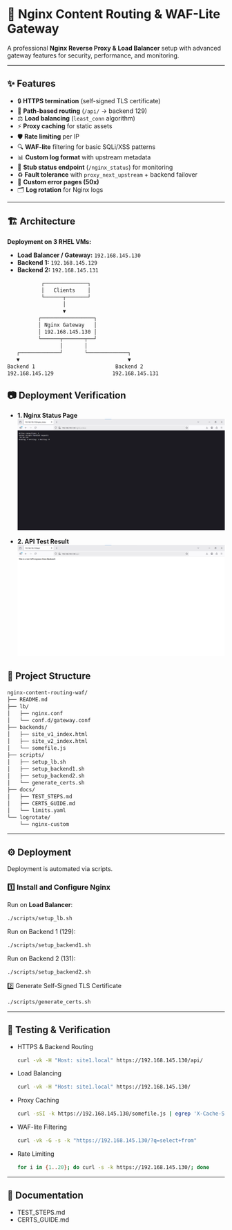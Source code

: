 # 🚀 Nginx Content Routing & WAF-Lite Gateway

A professional **Nginx Reverse Proxy & Load Balancer** setup with advanced gateway features for security, performance, and monitoring.

---

## ✨ Features
- 🔒 **HTTPS termination** (self-signed TLS certificate)  
- 🔀 **Path-based routing** (`/api/` → backend 129)  
- ⚖️ **Load balancing** (`least_conn` algorithm)  
- ⚡ **Proxy caching** for static assets  
- 🛡️ **Rate limiting** per IP  
- 🔍 **WAF-lite** filtering for basic SQLi/XSS patterns  
- 📊 **Custom log format** with upstream metadata  
- 📡 **Stub status endpoint** (`/nginx_status`) for monitoring  
- ♻️ **Fault tolerance** with `proxy_next_upstream` + backend failover  
- 🎨 **Custom error pages (50x)**  
- 🗂️ **Log rotation** for Nginx logs  

---

## 🏗️ Architecture

**Deployment on 3 RHEL VMs:**
- **Load Balancer / Gateway:** `192.168.145.130`
- **Backend 1:** `192.168.145.129`
- **Backend 2:** `192.168.145.131`

```text
           ┌──────────────┐
           │   Clients    │
           └──────┬───────┘
                  │
                  ▼
          ┌─────────────────┐
          │ Nginx Gateway   │
          │ 192.168.145.130 │
          └──────┬───────┬──┘
                 │       │
   ┌─────────────┘       └─────────────┐
   ▼                                   ▼
Backend 1                          Backend 2
192.168.145.129                   192.168.145.131

```
## 📷 Deployment Verification
- **1. Nginx Status Page**
![](lb/images/nginx-status.png)

- **2. API Test Result**
![](lb/images/api-test.png)

 
## 📂 Project Structure

```text
nginx-content-routing-waf/
├── README.md
├── lb/
│   ├── nginx.conf
│   └── conf.d/gateway.conf
├── backends/
│   ├── site_v1_index.html
│   ├── site_v2_index.html
│   └── somefile.js
├── scripts/
│   ├── setup_lb.sh
│   ├── setup_backend1.sh
│   ├── setup_backend2.sh
│   └── generate_certs.sh
├── docs/
│   ├── TEST_STEPS.md
│   ├── CERTS_GUIDE.md
│   └── limits.yaml
└── logrotate/
    └── nginx-custom

```

---

## ⚙️ Deployment

Deployment is automated via scripts.

### 1️⃣ Install and Configure Nginx

Run on **Load Balancer**:
```bash
./scripts/setup_lb.sh
```
Run on Backend 1 (129):
```bash
./scripts/setup_backend1.sh
```
Run on Backend 2 (131):
```bash
./scripts/setup_backend2.sh
```
2️⃣ Generate Self-Signed TLS Certificate
```bash
./scripts/generate_certs.sh
```
---

## 🧪 Testing & Verification
  - HTTPS & Backend Routing
    ```bash
    curl -vk -H "Host: site1.local" https://192.168.145.130/api/
    ```
  - Load Balancing
    ```bash
    curl -vk -H "Host: site1.local" https://192.168.145.130/
    ```
  - Proxy Caching
    ```bash
    curl -sSI -k https://192.168.145.130/somefile.js | egrep 'X-Cache-Status|HTTP/'
    ```
  - WAF-lite Filtering
    ```bash
    curl -vk -G -s -k "https://192.168.145.130/?q=select+from"
    ```
  - Rate Limiting
    ```bash
    for i in {1..20}; do curl -s -k https://192.168.145.130/; done

---

## 📜 Documentation
  - TEST_STEPS.md
  - CERTS_GUIDE.md

  









